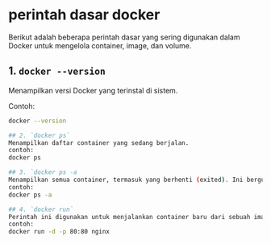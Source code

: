 # perintah dasar docker
Berikut adalah beberapa perintah dasar yang sering digunakan dalam Docker untuk mengelola container, image, dan volume.

## 1. `docker --version`
Menampilkan versi Docker yang terinstal di sistem.

Contoh:
```bash
docker --version

## 2. `docker ps`
Menampilkan daftar container yang sedang berjalan.
contoh:
docker ps

## 3. `docker ps -a
Menampilkan semua container, termasuk yang berhenti (exited). Ini berguna untuk memeriksa container yang sudah tidak aktif.
contoh:
docker ps -a

## 4. `docker run`
Perintah ini digunakan untuk menjalankan container baru dari sebuah image.
contoh:
docker run -d -p 80:80 nginx


